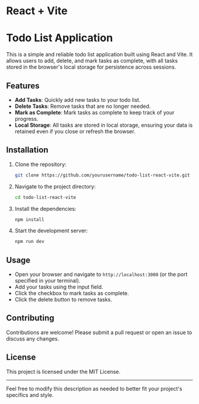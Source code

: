 # React + Vite

# Todo List Application

This is a simple and reliable todo list application built using React and Vite. It allows users to add, delete, and mark tasks as complete, with all tasks stored in the browser's local storage for persistence across sessions.

## Features

- **Add Tasks**: Quickly add new tasks to your todo list.
- **Delete Tasks**: Remove tasks that are no longer needed.
- **Mark as Complete**: Mark tasks as complete to keep track of your progress.
- **Local Storage**: All tasks are stored in local storage, ensuring your data is retained even if you close or refresh the browser.

## Installation

1. Clone the repository:
   ```bash
   git clone https://github.com/yourusername/todo-list-react-vite.git
   ```
2. Navigate to the project directory:
   ```bash
   cd todo-list-react-vite
   ```
3. Install the dependencies:
   ```bash
   npm install
   ```
4. Start the development server:
   ```bash
   npm run dev
   ```

## Usage

- Open your browser and navigate to `http://localhost:3000` (or the port specified in your terminal).
- Add your tasks using the input field.
- Click the checkbox to mark tasks as complete.
- Click the delete button to remove tasks.

## Contributing

Contributions are welcome! Please submit a pull request or open an issue to discuss any changes.

## License

This project is licensed under the MIT License.

---

Feel free to modify this description as needed to better fit your project's specifics and style.